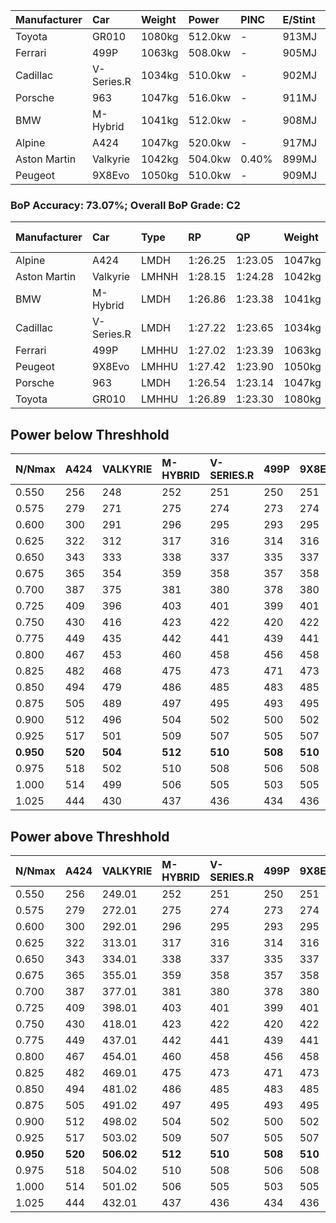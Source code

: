 | Manufacturer | Car        | Weight | Power   | PINC    | E/Stint | FDS     |
|:-|:-|:-|:-|:-|:-|:-|
| Toyota       | GR010      | 1080kg | 512.0kw |    -    | 913MJ   | 190kph  |
| Ferrari      | 499P       | 1063kg | 508.0kw |    -    | 905MJ   | 190kph  |
| Cadillac     | V-Series.R | 1034kg | 510.0kw |    -    | 902MJ   |    -    |
| Porsche      | 963        | 1047kg | 516.0kw |    -    | 911MJ   |    -    |
| BMW          | M-Hybrid   | 1041kg | 512.0kw |    -    | 908MJ   |    -    |
| Alpine       | A424       | 1047kg | 520.0kw |    -    | 917MJ   |    -    |
| Aston Martin | Valkyrie   | 1042kg | 504.0kw | 0.40%   | 899MJ   |    -    |
| Peugeot      | 9X8Evo     | 1050kg | 510.0kw |    -    | 909MJ   | 190kph  |

### BoP Accuracy: 73.07%; Overall BoP Grade: C2
| Manufacturer | Car        | Type  | RP      | QP      | Weight | Power¹  | Threshhold | PINC    | Power²   | E/Stint | AVG Vmax  | FDS     | RDLC | L/Stint | BOP-Grade | Model Accuracy | Model Points | Match% | SimDiff |
|:-|:-|:-|:-|:-|:-|:-|:-|:-|:-|:-|:-|:-|:-|:-|:-|:-|:-|:-|:-|
| Alpine       | A424       | LMDH  | 1:26.25 | 1:23.05 | 1047kg | 520.0kw | 210.0kph   |    -    | 520.00kw |  917MJ  | 271.29kph |    -    | 1.03 | 43      | -E2       | 99.31%         | 2573         | 51.99% | +0.52   |
| Aston Martin | Valkyrie   | LMHNH | 1:28.15 | 1:24.28 | 1042kg | 504.0kw | 250.0kph   | 0.40%   | 506.00kw |  899MJ  | 269.53kph |    -    | 1.03 | 43      | +Ω1       | 100.00%        | 630          | 21.30% | #       |
| BMW          | M-Hybrid   | LMDH  | 1:26.86 | 1:23.38 | 1041kg | 512.0kw | 210.0kph   |    -    | 512.00kw |  908MJ  | 272.01kph |    -    | 1.03 | 43      | -A2       | 99.41%         | 2544         | 90.43% | +0.56   |
| Cadillac     | V-Series.R | LMDH  | 1:27.22 | 1:23.65 | 1034kg | 510.0kw | 210.0kph   |    -    | 510.00kw |  902MJ  | 273.34kph |    -    | 1.04 | 43      | +B1       | 99.30%         | 4946         | 88.10% | +0.23   |
| Ferrari      | 499P       | LMHHU | 1:27.02 | 1:23.39 | 1063kg | 508.0kw | 210.0kph   |    -    | 508.00kw |  905MJ  | 271.46kph | 190kph  | 1.04 | 43      | ~A1       | 100.00%        | 8223         | 99.23% | +0.03   |
| Peugeot      | 9X8Evo     | LMHHU | 1:27.42 | 1:23.90 | 1050kg | 510.0kw | 210.0kph   |    -    | 510.00kw |  909MJ  | 278.24kph | 190kph  | 1.01 | 43      | +C2       | 96.77%         | 2307         | 72.88% | +0.03   |
| Porsche      | 963        | LMDH  | 1:26.54 | 1:23.14 | 1047kg | 516.0kw | 210.0kph   |    -    | 516.00kw |  911MJ  | 271.78kph |    -    | 1.02 | 43      | -D1       | 99.86%         | 11699        | 68.95% | +0.03   |
| Toyota       | GR010      | LMHHU | 1:26.89 | 1:23.30 | 1080kg | 512.0kw | 210.0kph   |    -    | 512.00kw |  913MJ  | 269.77kph | 190kph  | 1.03 | 43      | -A2       | 99.63%         | 6190         | 91.71% | +0.03   |

## Power below Threshhold
| N/Nmax    | A424    | VALKYRIE | M-HYBRID | V-SERIES.R | 499P    | 9X8EVO  | 963     | GR010   |
|:-|:-|:-|:-|:-|:-|:-|:-|:-|
|  0.550    |  256    |  248     |  252     |  251       |  250    |  251    |  254    |  252    |
|  0.575    |  279    |  271     |  275     |  274       |  273    |  274    |  277    |  275    |
|  0.600    |  300    |  291     |  296     |  295       |  293    |  295    |  298    |  296    |
|  0.625    |  322    |  312     |  317     |  316       |  314    |  316    |  319    |  317    |
|  0.650    |  343    |  333     |  338     |  337       |  335    |  337    |  340    |  338    |
|  0.675    |  365    |  354     |  359     |  358       |  357    |  358    |  362    |  359    |
|  0.700    |  387    |  375     |  381     |  380       |  378    |  380    |  384    |  381    |
|  0.725    |  409    |  396     |  403     |  401       |  399    |  401    |  406    |  403    |
|  0.750    |  430    |  416     |  423     |  422       |  420    |  422    |  427    |  423    |
|  0.775    |  449    |  435     |  442     |  441       |  439    |  441    |  446    |  442    |
|  0.800    |  467    |  453     |  460     |  458       |  456    |  458    |  463    |  460    |
|  0.825    |  482    |  468     |  475     |  473       |  471    |  473    |  478    |  475    |
|  0.850    |  494    |  479     |  486     |  485       |  483    |  485    |  490    |  486    |
|  0.875    |  505    |  489     |  497     |  495       |  493    |  495    |  501    |  497    |
|  0.900    |  512    |  496     |  504     |  502       |  500    |  502    |  508    |  504    |
|  0.925    |  517    |  501     |  509     |  507       |  505    |  507    |  513    |  509    |
| **0.950** | **520** | **504**  | **512**  | **510**    | **508** | **510** | **516** | **512** |
|  0.975    |  518    |  502     |  510     |  508       |  506    |  508    |  514    |  510    |
|  1.000    |  514    |  499     |  506     |  505       |  503    |  505    |  510    |  506    |
|  1.025    |  444    |  430     |  437     |  436       |  434    |  436    |  441    |  437    |

## Power above Threshhold
| N/Nmax    | A424    | VALKYRIE   | M-HYBRID | V-SERIES.R | 499P    | 9X8EVO  | 963     | GR010   |
|:-|:-|:-|:-|:-|:-|:-|:-|:-|
|  0.550    |  256    |  249.01    |  252     |  251       |  250    |  251    |  254    |  252    |
|  0.575    |  279    |  272.01    |  275     |  274       |  273    |  274    |  277    |  275    |
|  0.600    |  300    |  292.01    |  296     |  295       |  293    |  295    |  298    |  296    |
|  0.625    |  322    |  313.01    |  317     |  316       |  314    |  316    |  319    |  317    |
|  0.650    |  343    |  334.01    |  338     |  337       |  335    |  337    |  340    |  338    |
|  0.675    |  365    |  355.01    |  359     |  358       |  357    |  358    |  362    |  359    |
|  0.700    |  387    |  377.01    |  381     |  380       |  378    |  380    |  384    |  381    |
|  0.725    |  409    |  398.01    |  403     |  401       |  399    |  401    |  406    |  403    |
|  0.750    |  430    |  418.01    |  423     |  422       |  420    |  422    |  427    |  423    |
|  0.775    |  449    |  437.01    |  442     |  441       |  439    |  441    |  446    |  442    |
|  0.800    |  467    |  454.01    |  460     |  458       |  456    |  458    |  463    |  460    |
|  0.825    |  482    |  469.01    |  475     |  473       |  471    |  473    |  478    |  475    |
|  0.850    |  494    |  481.02    |  486     |  485       |  483    |  485    |  490    |  486    |
|  0.875    |  505    |  491.02    |  497     |  495       |  493    |  495    |  501    |  497    |
|  0.900    |  512    |  498.02    |  504     |  502       |  500    |  502    |  508    |  504    |
|  0.925    |  517    |  503.02    |  509     |  507       |  505    |  507    |  513    |  509    |
| **0.950** | **520** | **506.02** | **512**  | **510**    | **508** | **510** | **516** | **512** |
|  0.975    |  518    |  504.02    |  510     |  508       |  506    |  508    |  514    |  510    |
|  1.000    |  514    |  501.02    |  506     |  505       |  503    |  505    |  510    |  506    |
|  1.025    |  444    |  432.01    |  437     |  436       |  434    |  436    |  441    |  437    |
